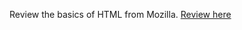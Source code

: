 Review the basics of HTML from Mozilla.
[Review here](https://developer.mozilla.org/en-US/docs/Learn/Getting_started_with_the_web/HTML_basics)
